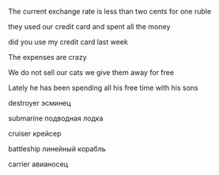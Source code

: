 










The current exchange rate is less than two cents for one ruble

they used our credit card and spent all the money

did you use my credit card last week

The expenses are crazy

We do not sell our cats we give them away for free

Lately he has been spending all his free time with his sons

destroyer
эсминец

submarine
подводная лодка

cruiser
крейсер

battleship
линейный корабль

carrier
авианосец





